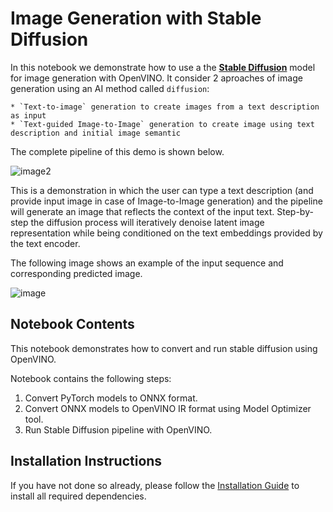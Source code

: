# Image Generation with Stable Diffusion


In this notebook we demonstrate how to use a the **[Stable Diffusion](https://huggingface.co/CompVis/stable-diffusion)** model for image generation with OpenVINO.
It consider 2 aproaches of image generation using an AI method called `diffusion`:

    * `Text-to-image` generation to create images from a text description as input
    * `Text-guided Image-to-Image` generation to create image using text description and initial image semantic


The complete pipeline of this demo is shown below.

![image2](https://user-images.githubusercontent.com/29454499/216378932-7a9be39f-cc86-43e4-b072-66372a35d6bd.png)

This is a demonstration in which the user can type a text description (and provide input image in case of Image-to-Image generation) and the pipeline will generate an image that reflects the context of the input text.
Step-by-step the diffusion process will iteratively denoise latent image representation while being conditioned on the text embeddings provided by the text encoder.

The following image shows an example of the input sequence and corresponding predicted image.

![image](https://user-images.githubusercontent.com/15709723/200945747-1c584e5c-b3f2-4e43-b1c1-e35fd6edc2c3.png)

## Notebook Contents

This notebook demonstrates how to convert and run stable diffusion using OpenVINO.

Notebook contains the following steps:
1. Convert PyTorch models to ONNX format.
2. Convert ONNX models to OpenVINO IR format using Model Optimizer tool.
3. Run Stable Diffusion pipeline with OpenVINO.

## Installation Instructions

If you have not done so already, please follow the [Installation Guide](https://github.com/openvinotoolkit/openvino_notebooks/blob/main/README.md) to install all required dependencies.

